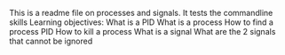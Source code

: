 This is a readme file on processes and signals. It tests the commandline skills
Learning objectives:
What is a PID
What is a process
How to find a process PID
How to kill a process
What is a signal
What are the 2 signals that cannot be ignored
